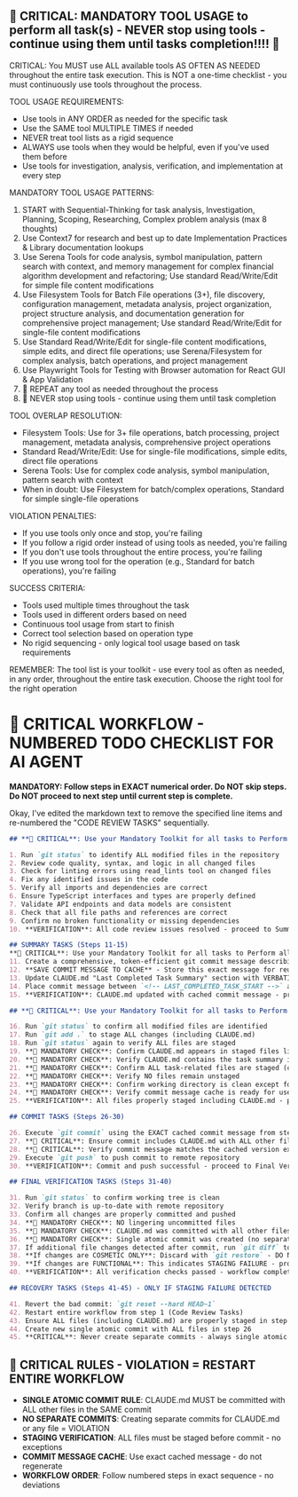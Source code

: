 ## 🔴 CRITICAL: MANDATORY TOOL USAGE to perform all task(s) - NEVER stop using tools - continue using them until tasks completion!!!! 🔴

CRITICAL: You MUST use ALL available tools AS OFTEN AS NEEDED throughout the entire task execution. This is NOT a one-time checklist - you must continuously use tools throughout the process.

TOOL USAGE REQUIREMENTS:

- Use tools in ANY ORDER as needed for the specific task
- Use the SAME tool MULTIPLE TIMES if needed
- NEVER treat tool lists as a rigid sequence
- ALWAYS use tools when they would be helpful, even if you've used them before
- Use tools for investigation, analysis, verification, and implementation at every step

MANDATORY TOOL USAGE PATTERNS:

1. START with Sequential-Thinking for task analysis, Investigation, Planning, Scoping, Researching, Complex problem analysis (max 8 thoughts)
2. Use Context7 for research and best up to date Implementation Practices & Library documentation lookups
3. Use Serena Tools for code analysis, symbol manipulation, pattern search with context, and memory management for complex financial algorithm development and refactoring; Use standard Read/Write/Edit for simple file content modifications
4. Use Filesystem Tools for Batch File operations (3+), file discovery, configuration management, metadata analysis, project organization, project structure analysis, and documentation generation for comprehensive project management; Use standard Read/Write/Edit for single-file content modifications
5. Use Standard Read/Write/Edit for single-file content modifications, simple edits, and direct file operations; use Serena/Filesystem for complex analysis, batch operations, and project management
6. Use Playwright Tools for Testing with Browser automation for React GUI & App Validation
7. 🔴 REPEAT any tool as needed throughout the process
8. 🔴 NEVER stop using tools - continue using them until task completion

TOOL OVERLAP RESOLUTION:

- Filesystem Tools: Use for 3+ file operations, batch processing, project management, metadata analysis, comprehensive project operations
- Standard Read/Write/Edit: Use for single-file modifications, simple edits, direct file operations
- Serena Tools: Use for complex code analysis, symbol manipulation, pattern search with context
- When in doubt: Use Filesystem for batch/complex operations, Standard for simple single-file operations

VIOLATION PENALTIES:

- If you use tools only once and stop, you're failing
- If you follow a rigid order instead of using tools as needed, you're failing
- If you don't use tools throughout the entire process, you're failing
- If you use wrong tool for the operation (e.g., Standard for batch operations), you're failing

SUCCESS CRITERIA:

- Tools used multiple times throughout the task
- Tools used in different orders based on need
- Continuous tool usage from start to finish
- Correct tool selection based on operation type
- No rigid sequencing - only logical tool usage based on task requirements

REMEMBER: The tool list is your toolkit - use every tool as often as needed, in any order, throughout the entire task execution. Choose the right tool for the right operation

# 🚨 CRITICAL WORKFLOW - NUMBERED TODO CHECKLIST FOR AI AGENT

**MANDATORY: Follow steps in EXACT numerical order. Do NOT skip steps. Do NOT proceed to next step until current step is complete.**

Okay, I've edited the markdown text to remove the specified line items and re-numbered the "CODE REVIEW TASKS" sequentially.

```markdown
## **🚨 CRITICAL**: Use your Mandatory Toolkit for all tasks to Perform all: CODE REVIEW TASKS (Steps 1-10)

1. Run `git status` to identify ALL modified files in the repository
2. Review code quality, syntax, and logic in all changed files
3. Check for linting errors using read_lints tool on changed files
4. Fix any identified issues in the code
5. Verify all imports and dependencies are correct
6. Ensure TypeScript interfaces and types are properly defined
7. Validate API endpoints and data models are consistent
8. Check that all file paths and references are correct
9. Confirm no broken functionality or missing dependencies
10. **VERIFICATION**: All code review issues resolved - proceed to Summary Tasks

## SUMMARY TASKS (Steps 11-15)
**🚨 CRITICAL**: Use your Mandatory Toolkit for all tasks to Perform all: Use your Mandatory Toolkit for all tasks to: 
11. Create a comprehensive, token-efficient git commit message describing ALL changes
12. **SAVE COMMIT MESSAGE TO CACHE** - Store this exact message for reuse
13. Update CLAUDE.md "Last Completed Task Summary" section with VERBATIM copy of commit message
14. Place commit message between `<!-- LAST_COMPLETED_TASK_START -->` and `<!-- LAST_COMPLETED_TASK_END -->` markers
15. **VERIFICATION**: CLAUDE.md updated with cached commit message - proceed to Staging Tasks

## **🚨 CRITICAL**: Use your Mandatory Toolkit for all tasks to Perform all: STAGING TASKS (Steps 16-25)

16. Run `git status` to confirm all modified files are identified
17. Run `git add .` to stage ALL changes (including CLAUDE.md)
18. Run `git status` again to verify ALL files are staged
19. **🚨 MANDATORY CHECK**: Confirm CLAUDE.md appears in staged files list
20. **🚨 MANDATORY CHECK**: Verify CLAUDE.md contains the task summary in staged content
21. **🚨 MANDATORY CHECK**: Confirm ALL task-related files are staged (code, docs, config)
22. **🚨 MANDATORY CHECK**: Verify NO files remain unstaged
23. **🚨 MANDATORY CHECK**: Confirm working directory is clean except for staged files
24. **🚨 MANDATORY CHECK**: Verify commit message cache is ready for use
25. **VERIFICATION**: All files properly staged including CLAUDE.md - proceed to Commit Tasks

## COMMIT TASKS (Steps 26-30)

26. Execute `git commit` using the EXACT cached commit message from step 12
27. **🚨 CRITICAL**: Ensure commit includes CLAUDE.md with ALL other files in SINGLE commit
28. **🚨 CRITICAL**: Verify commit message matches the cached version exactly
29. Execute `git push` to push commit to remote repository
30. **VERIFICATION**: Commit and push successful - proceed to Final Verification Tasks

## FINAL VERIFICATION TASKS (Steps 31-40)

31. Run `git status` to confirm working tree is clean
32. Verify branch is up-to-date with remote repository
33. Confirm all changes are properly committed and pushed
34. **🚨 MANDATORY CHECK**: NO lingering uncommitted files
35. **🚨 MANDATORY CHECK**: CLAUDE.md was committed with all other files
36. **🚨 MANDATORY CHECK**: Single atomic commit was created (no separate commits)
37. If additional file changes detected after commit, run `git diff` to analyze
38. **If changes are COSMETIC ONLY**: Discard with `git restore` - DO NOT COMMIT
39. **If changes are FUNCTIONAL**: This indicates STAGING FAILURE - proceed to Recovery Tasks
40. **VERIFICATION**: All verification checks passed - workflow complete

## RECOVERY TASKS (Steps 41-45) - ONLY IF STAGING FAILURE DETECTED

41. Revert the bad commit: `git reset --hard HEAD~1`
42. Restart entire workflow from step 1 (Code Review Tasks)
43. Ensure ALL files (including CLAUDE.md) are properly staged in step 17
44. Create new single atomic commit with ALL files in step 26
45. **CRITICAL**: Never create separate commits - always single atomic commit
```

## 🚨 CRITICAL RULES - VIOLATION = RESTART ENTIRE WORKFLOW

- **SINGLE ATOMIC COMMIT RULE**: CLAUDE.md MUST be committed with ALL other files in the SAME commit
- **NO SEPARATE COMMITS**: Creating separate commits for CLAUDE.md or any file = VIOLATION
- **STAGING VERIFICATION**: ALL files must be staged before commit - no exceptions
- **COMMIT MESSAGE CACHE**: Use exact cached message - do not regenerate
- **WORKFLOW ORDER**: Follow numbered steps in exact sequence - no deviations

